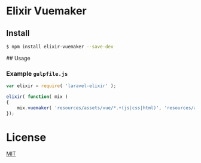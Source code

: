 # Elixir Vuemaker

## Install

```bash
$ npm install elixir-vuemaker --save-dev
```

## Usage

### Example `gulpfile.js`

```js
var elixir = require( 'laravel-elixir' );

elixir( function( mix )
{
    mix.vuemaker( 'resources/assets/vue/*.+(js|css|html)', 'resources/assets/vue-compiled' );
});
```

# License

[MIT](/LICENSE)
